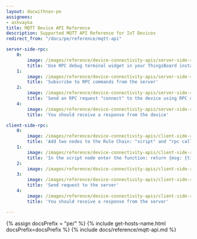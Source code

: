 ```yaml
---
layout: docwithnav-pe
assignees:
- ashvayka
title: MQTT Device API Reference
description: Supported MQTT API Reference for IoT Devices
redirect_from: "/docs/pe/reference/mqtt-api"

server-side-rpc:
    0:
        image: /images/reference/device-connectivity-apis/server-side-rpc-mqtt-1-pe.png
        title: 'Use RPC debug terminal widget in your ThingsBoard instance'
    1:
        image: /images/reference/device-connectivity-apis/server-side-rpc-mqtt-2-pe.png
        title: 'Subscribe to RPC commands from the server'
    2:
        image: /images/reference/device-connectivity-apis/server-side-rpc-mqtt-3-pe.png
        title: 'Send an RPC request "connect" to the device using RPC debug terminal widget'
    4:
        image: /images/reference/device-connectivity-apis/server-side-rpc-mqtt-4-pe.png
        title: 'You should receive a response from the device'

client-side-rpc:
    0:
        image: /images/reference/device-connectivity-apis/client-side-rpc-1-pe.png
        title: 'Add two nodes to the Rule Chain: "script" and "rpc call reply"'
    1:
        image: /images/reference/device-connectivity-apis/client-side-rpc-2-pe.png
        title: 'In the script node enter the function: return {msg: {time:String(new Date())}, metadata: metadata, msgType: msgType};'
    2:
        image: /images/reference/device-connectivity-apis/client-side-rpc-3-pe.png
    3:
        image: /images/reference/device-connectivity-apis/client-side-rpc-mqtt-4-pe.png
        title: 'Send request to the server'
    4:
        image: /images/reference/device-connectivity-apis/client-side-rpc-mqtt-5-pe.png
        title: 'You should receive a response from the server'

---
```


{% assign docsPrefix = "pe/" %}
{% include get-hosts-name.html docsPrefix=docsPrefix %}
{% include docs/reference/mqtt-api.md %}
